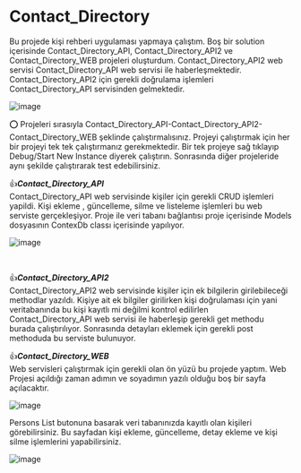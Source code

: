# Contact_Directory

Bu projede kişi rehberi uygulaması yapmaya çalıştım. Boş bir solution içerisinde Contact_Directory_API, Contact_Directory_API2 ve Contact_Directory_WEB projeleri oluşturdum. Contact_Directory_API2
web servisi Contact_Directory_API web servisi ile haberleşmektedir. Contact_Directory_API2 için gerekli doğrulama işlemleri Contact_Directory_API servisinden gelmektedir.

![image](https://user-images.githubusercontent.com/61107806/158446464-ae954953-a11b-4fdb-8341-1652c21d52d4.png)


⭕ Projeleri sırasıyla Contact_Directory_API-Contact_Directory_API2-Contact_Directory_WEB şeklinde çalıştırmalısınız. Projeyi çalıştırmak için her bir projeyi tek tek çalıştırmanız gerekmektedir. Bir tek projeye sağ tıklayıp Debug/Start New Instance diyerek çalıştırın. Sonrasında diğer projeleride aynı şekilde çalıştırarak test edebilirsiniz.

👍***Contact_Directory_API***
<br/>
Contact_Directory_API web servisinde kişiler için gerekli CRUD işlemleri yapildi. Kişi ekleme , güncelleme, silme ve listeleme işlemleri bu web serviste gerçekleşiyor. Proje ile veri tabanı bağlantısı proje içerisinde Models dosyasının ContexDb classı içerisinde yapılıyor.

![image](https://user-images.githubusercontent.com/61107806/158449705-7c6ec491-96c6-48b4-8daa-72b5aa26d745.png)

<br/>

👍***Contact_Directory_API2***
<br/>
Contact_Directory_API2 web servisinde kişiler için ek bilgilerin girilebileceği methodlar yazıldı. Kişiye ait ek bilgiler girilirken kişi doğrulaması için yani veritabanında bu 
kişi kayıtlı mi değilmi kontrol edilirlen Contact_Directory_API web servisi ile haberleşip gerekli get methodu burada çalıştırılıyor. Sonrasında detayları eklemek için gerekli post
methoduda bu serviste bulunuyor.
<br/>

👍***Contact_Directory_WEB***
<br/>
Web servisleri çalıştırmak için gerekli olan ön yüzü bu projede yaptım. Web Projesi açıldığı zaman adımın ve soyadımın yazılı olduğu boş bir sayfa açılacaktır.

![image](https://user-images.githubusercontent.com/61107806/158448348-688bd731-a224-4500-84a5-f73201a74772.png)

Persons List butonuna basarak veri tabanınızda kayıtlı olan kişileri görebilirsiniz. Bu sayfadan kişi ekleme, güncelleme, detay ekleme ve kişi silme işlemlerini yapabilirsiniz.
<br/>

![image](https://user-images.githubusercontent.com/61107806/158448570-df2b6f5c-563b-4103-b913-76bb0bd7f91d.png)

